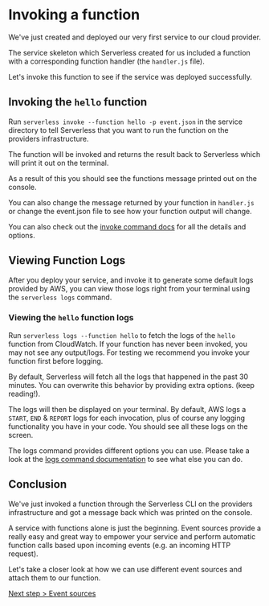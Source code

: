 <!--
title: Invoking Serverless Functions
menuText: Invoking Services
description: How to invoke a Serverless function and watch the logs
layout: Doc
-->

# Invoking a function

We've just created and deployed our very first service to our cloud provider.

The service skeleton which Serverless created for us included a function with a corresponding function handler (the `handler.js` file).

Let's invoke this function to see if the service was deployed successfully.

## Invoking the `hello` function

Run `serverless invoke --function hello -p event.json` in the service directory to tell Serverless that you want to run the function on the providers infrastructure.

The function will be invoked and returns the result back to Serverless which will print it out on the terminal.

As a result of this you should see the functions message printed out on the console.

You can also change the message returned by your function in `handler.js` or change the event.json file to see how your function output will change.

You can also check out the [invoke command docs](../03-cli-reference/04-invoke.md) for all the details and options.

## Viewing Function Logs

After you deploy your service, and invoke it to generate some default logs provided by AWS, you can view those logs right from your terminal using the `serverless logs` command.

### Viewing the `hello` function logs

Run `serverless logs --function hello` to fetch the logs of the `hello` function from CloudWatch. If your function has never been invoked, you may not see any output/logs. For testing we recommend you invoke your function first before logging.

By default, Serverless will fetch all the logs that happened in the past 30 minutes. You can overwrite this behavior by providing extra options. (keep reading!).

The logs will then be displayed on your terminal. By default, AWS logs a `START`, `END` & `REPORT` logs for each invocation, plus of course any logging functionality you have in your code. You should see all these logs on the screen.

The logs command provides different options you can use. Please take a look at the
[logs command documentation](../03-cli-reference/05-logs.md) to see what else you can do.

## Conclusion

We've just invoked a function through the Serverless CLI on the providers infrastructure and got a message back which was printed on the console.

A service with functions alone is just the beginning. Event sources provide a really easy and great way to empower your service and perform automatic function calls based upon incoming events (e.g. an incoming HTTP request).

Let's take a closer look at how we can use different event sources and attach them to our function.

[Next step > Event sources](./05-event-sources.md)
